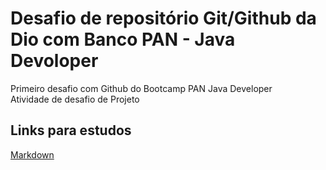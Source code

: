# Desafio de repositório Git/Github da Dio com Banco PAN - Java Devoloper
Primeiro desafio com Github do Bootcamp PAN Java Developer <br>
Atividade de desafio de Projeto <br>

## Links para estudos <br>
[Markdown](https://www.markdownguide.org/)

